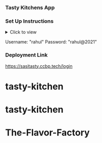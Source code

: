 ### Tasty Kitchens App

### Set Up Instructions

<details>
<summary>Click to view</summary>

- Download dependencies by running `npm install`
- Start up the app using `npm start`
</details>

Username: "rahul"  Password: "rahul@2021"

### Deployment Link

https://sasitasty.ccbp.tech/login
# tasty-kitchen
# tasty-kitchen
# The-Flavor-Factory
